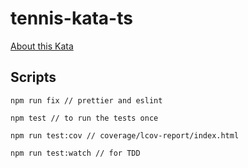 # tennis-kata-ts

[About this Kata](https://codingdojo.org/kata/Tennis/)

## Scripts

```
npm run fix // prettier and eslint

npm test // to run the tests once

npm run test:cov // coverage/lcov-report/index.html

npm run test:watch // for TDD
```
